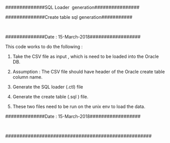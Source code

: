 





<!--
 /* Font Definitions */
 @font-face
	{font-family:"Cambria Math";
	panose-1:2 4 5 3 5 4 6 3 2 4;}
@font-face
	{font-family:Calibri;
	panose-1:2 15 5 2 2 2 4 3 2 4;}
@font-face
	{font-family:"Segoe UI";
	panose-1:2 11 5 2 4 2 4 2 2 3;}
 /* Style Definitions */
 p.MsoNormal, li.MsoNormal, div.MsoNormal
	{margin-top:0in;
	margin-right:0in;
	margin-bottom:8.0pt;
	margin-left:0in;
	line-height:107%;
	font-size:11.0pt;
	font-family:"Calibri",sans-serif;}
.MsoChpDefault
	{font-family:"Calibri",sans-serif;}
.MsoPapDefault
	{margin-bottom:8.0pt;
	line-height:107%;}
 /* Page Definitions */
 @page WordSection1
	{size:8.5in 11.0in;
	margin:1.0in 1.0in 1.0in 1.0in;}
div.WordSection1
	{page:WordSection1;}
-->








##############SQL Loader 
generation################

##############Create
table sql generation###########

 

##############Date :
15-March-2018##################

This code works to do the
following :

1. Take the CSV file as
input , which is need to be loaded into the Oracle DB.

2. Assumption : The CSV
file should have header of the Oracle create table column name.

3. Generate the SQL
loader (.ctl) file 

4. Generate the create
table (.sql ) file.

5. These two files need
to be run on the unix env to load the data.

##############Date :
15-March-2018##################

 

#################################################### 






